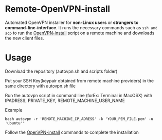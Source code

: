 # Remote-OpenVPN-install
Automated OpenVPN installer for **non-Linux users** or **strangers to command-line-interface**.
It runs the necessary commands such as `ssh and scp` to run the [OpenVPN-install] script on a remote machine and downloads the new client files.


# Usage
Download the repository (autovpn.sh and scripts folder)

Put your SSH Key(keypair obtained from remote machine providers) in the same directory with autovpn.sh file

Run the autovpn script in command line (forEx: Terminal in MacOSX) with IPADRESS, PRIVATE_KEY, REMOTE_MACHINE_USER_NAME

Example
```shell
bash autovpn -r 'REMOTE_MACHINE_IP_ADRESS' -k 'YOUR_PEM_FILE.pem' -u 'ubuntu'"
```
Follow the [OpenVPN-install] commands to complete the installation


[OpenVPN-install]: <https://github.com/Angristan/OpenVPN-install>

